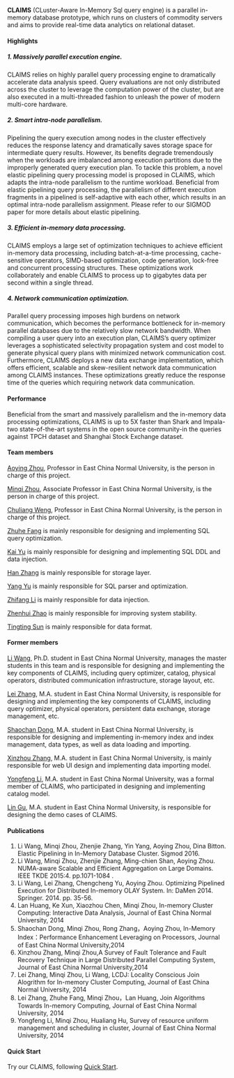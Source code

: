 **CLAIMS** (CLuster-Aware In-Memory Sql query engine) is a parallel in-memory database prototype, which runs on clusters of commodity servers and aims to provide real-time data analytics on relational dataset. 

#### Highlights

##### 1. Massively parallel execution engine.

CLAIMS relies on highly parallel query processing engine to dramatically accelerate data analysis speed. Query evaluations are not only distributed across the cluster to leverage the computation power of the cluster, but are also executed in a multi-threaded fashion to unleash the power of modern multi-core hardware.


##### 2. Smart intra-node parallelism. 

Pipelining the query execution among nodes in the cluster effectively reduces the response latency and dramatically saves storage space for intermediate query results. However, its benefits degrade tremendously when the workloads are imbalanced among execution partitions due to the improperly generated query execution plan. To tackle this problem, a novel elastic pipelining query processing model is proposed in CLAIMS, which adapts the intra-node parallelism to the runtime workload. Beneficial from elastic pipelining query processing, the parallelism of different execution fragments in a pipelined is self-adaptive with each other, which results in an optimal intra-node parallelism assignment. Please refer to our SIGMOD paper for more details about elastic pipelining.



##### 3. Efficient in-memory data processing.

CLAIMS employs a large set of optimization techniques to achieve efficient in-memory data processing, including batch-at-a-time processing, cache-sensitive operators, SIMD-based optimization, code generation, lock-free and concurrent processing structures. These optimizations work collaborately and enable CLAIMS to process up to gigabytes data per second within a single thread.

##### 4. Network communication optimization. 
Parallel query processing imposes high burdens on network communication, which becomes the performance bottleneck for in-memory parallel databases due to the relatively slow network bandwidth. When compiling a user query into an execution plan, CLAIMS’s query optimizer leverages a sophisticated selectivity propagation system and cost model to generate physical query plans with minimized network communication cost. Furthermore, CLAIMS deploys a new data exchange implementation, which offers efficient, scalable and skew-resilient network data communication among CLAIMS instances. These optimizations greatly reduce the response time of the queries which requiring network data communication.

#### Performance
Beneficial from the smart and massively parallelism and the in-memory data processing optimizations, CLAIMS is up to 5X faster than Shark and Impala-two state-of-the-art systems in the open source community-in the queries against TPCH dataset and Shanghai Stock Exchange dataset.


#### Team members

[Aoying Zhou](http://dase.ecnu.edu.cn/index/shows/catid/14/id/131), Professor in East China Normal University, is the person in charge of this project.

[Minqi Zhou](https://github.com/polpo1980), Associate Professor in East China Normal University, is the person in charge of this project.

[Chuliang Weng](http://chuliangweng.github.io), Professor in East China Normal University, is the person in charge of this project.

[Zhuhe Fang](https://github.com/fzhedu) is mainly responsible for designing and implementing SQL query optimization.

[Kai Yu](https://github.com/yukai2014) is mainly responsible for designing and implementing SQL DDL and data injection.

[Han Zhang](https://github.com/Jackson1992) is mainly responsible for storage layer.

[Yang Yu](https://github.com/FishYoung) is mainly responsible for SQL parser and optimization.

[Zhifang Li](https://github.com/yestodaylee) is mainly responsible for data injection.

[Zhenhui Zhao](https://github.com/zhejiangxiaomai) is mainly responsible for improving system stability.

[Tingting Sun](https://github.com/neko940709) is mainly responsible for data format.

#### Former members

[Li Wang](https://github.com/wangli1426), Ph.D. student in East China Normal University, manages the master students in this team and is responsible for designing and implementing the key components of CLAIMS, including query optimizer, catalog, physical operators, distributed communication infrastructure, storage layout, etc.

[Lei Zhang](https://github.com/egraldlo), M.A. student in East China Normal University, is responsible for designing and implementing the key components of CLAIMS, including query optimizer, physical operators, persistent data exchange, storage management, etc.

[Shaochan Dong](https://github.com/scdong), M.A. student in East China Normal University, is responsible for designing and implementing in-memory index and index management, data types, as well as data loading and importing.

[Xinzhou Zhang](), M.A. student in East China Normal University, is mainly responsible for web UI design and implementing data importing model.

[Yongfeng Li](https://github.com/NagamineLee), M.A. student in East China Normal University, was a formal member of CLAIMS, who participated in designing and implementing catalog model.

[Lin Gu](), M.A. student in East China Normal University, is responsible for designing the demo cases of CLAIMS.

#### Publications

1. Li Wang, Minqi Zhou, Zhenjie Zhang, Yin Yang, Aoying Zhou, Dina Bitton. Elastic Pipelining in In-Memory Database Cluster. Sigmod 2016.
2. Li Wang, Minqi Zhou, Zhenjie Zhang, Ming-chien Shan, Aoying Zhou. NUMA-aware Scalable and Efficient Aggregation on Large Domains. IEEE TKDE 2015:4. pp.1071-1084 .
3. Li Wang, Lei Zhang, Chengcheng Yu, Aoying Zhou. Optimizing Pipelined Execution for Distributed In-memory OLAY System. In: DaMen 2014. Springer. 2014. pp. 35-56.
4. Lan Huang, Ke Xun, Xiaozhou Chen, Minqi Zhou, In-memory Cluster Computing: Interactive Data Analysis, Journal of East China Normal University, 2014
5. Shaochan Dong, Minqi Zhou, Rong Zhang，Aoying Zhou, In-Memory Index：Performance Enhancement Leveraging on Processors, Journal of East China Normal University,2014
6. Xinzhou Zhang, Minqi Zhou,A Survey of Fault Tolerance and Fault Recovery Technique in Large Distributed Parallel Computing System, Journal of East China Normal University,2014
7. Lei Zhang, Minqi Zhou, Li Wang, LCDJ: Locality Conscious Join Alogrithm for In-memory Cluster Computing, Journal of East China Normal University, 2014
8. Lei Zhang, Zhuhe Fang, Minqi Zhou，Lan Huang, Join Algorithms Towards In-memory Computing, Journal of East China Normal University, 2014
9. Yongfeng Li, Minqi Zhou, Hualiang Hu, Survey of resource uniform management and scheduling in cluster, Journal of East China Normal University, 2014

#### Quick Start
Try our CLAIMS, following [Quick Start](https://github.com/dase/CLAIMS/wiki).
